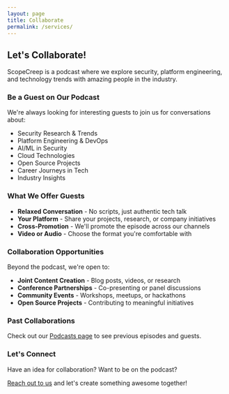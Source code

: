 ```yaml
---
layout: page
title: Collaborate
permalink: /services/
---
```


## Let's Collaborate!

ScopeCreep is a podcast where we explore security, platform engineering, and technology trends with amazing people in the industry.

### Be a Guest on Our Podcast

We're always looking for interesting guests to join us for conversations about:

- Security Research & Trends
- Platform Engineering & DevOps
- AI/ML in Security
- Cloud Technologies
- Open Source Projects
- Career Journeys in Tech
- Industry Insights

### What We Offer Guests

- **Relaxed Conversation** - No scripts, just authentic tech talk
- **Your Platform** - Share your projects, research, or company initiatives
- **Cross-Promotion** - We'll promote the episode across our channels
- **Video or Audio** - Choose the format you're comfortable with

### Collaboration Opportunities

Beyond the podcast, we're open to:

- **Joint Content Creation** - Blog posts, videos, or research
- **Conference Partnerships** - Co-presenting or panel discussions
- **Community Events** - Workshops, meetups, or hackathons
- **Open Source Projects** - Contributing to meaningful initiatives

### Past Collaborations

Check out our [Podcasts page](/podcasts/) to see previous episodes and guests.

### Let's Connect

Have an idea for collaboration? Want to be on the podcast?

[Reach out to us](/contact/) and let's create something awesome together!